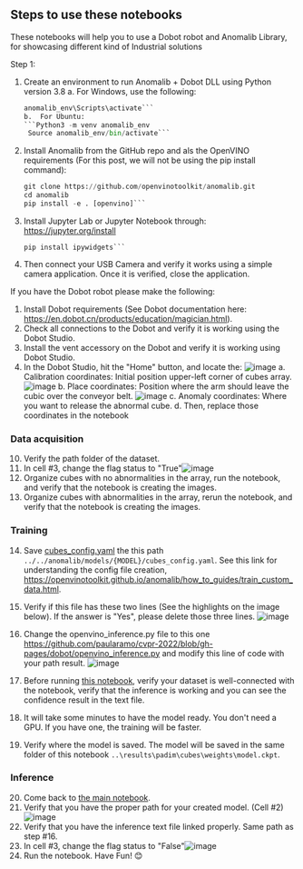 ## Steps to use these notebooks
These notebooks will help you to use a Dobot robot and Anomalib Library, for showcasing different kind of Industrial solutions

Step 1: 
1.	Create an environment to run Anomalib + Dobot DLL  using Python version 3.8
    a.	For Windows, use the following:
       ```python -m venv anomalib_env
       anomalib_env\Scripts\activate```
    b.	For Ubuntu:
       ```Python3 -m venv anomalib_env
        Source anomalib_env/bin/activate```
2.	Install Anomalib from the GitHub repo and als the OpenVINO requirements (For this post, we will not be using the pip install command):
       ```python –m pip install –upgrade pip wheel setuptools
       git clone https://github.com/openvinotoolkit/anomalib.git
       cd anomalib
       pip install -e . [openvino]```
3.	Install Jupyter Lab or Jupyter Notebook through: https://jupyter.org/install
       ```pip install notebook
       pip install ipywidgets```
4.	Then connect your USB Camera and verify it works using a simple camera application. Once it is verified, close the application. 

If you have the Dobot robot please make the following:
1. Install Dobot requirements (See Dobot documentation here: https://en.dobot.cn/products/education/magician.html).
2.	Check all connections to the Dobot and verify it is working using the Dobot Studio.
3.	Install the vent accessory on the Dobot and verify it is working using Dobot Studio.
4.	In the Dobot Studio, hit the "Home" button, and locate the: 
![image](https://user-images.githubusercontent.com/10940214/219142393-c589f275-e01a-44bb-b499-65ebeb83a3dd.png)
   a. Calibration coordinates: Initial position upper-left corner of cubes array.
   ![image](https://user-images.githubusercontent.com/10940214/198703796-3979d37d-ad9e-4e93-92b4-c575b1bde4b2.png)
   b.	Place coordinates: Position where the arm should leave the cubic over the conveyor belt.
   ![image](https://user-images.githubusercontent.com/10940214/198698536-9a1c403d-c7e3-4186-955b-4ceefb8fb379.png)
   c.	Anomaly coordinates: Where you want to release the abnormal cube. 
   d.	Then, replace those coordinates in the notebook 

### Data acquisition
10. Verify the path folder of the dataset.
11. In cell #3, change the flag status to "True"![image](https://user-images.githubusercontent.com/10940214/198696596-459c97be-8789-4878-a038-1fa417a0b4c8.png)
12. Organize cubes with no abnormalities in the array, run the notebook, and verify that the notebook is creating the images.
13. Organize cubes with abnormalities in the array, rerun the notebook, and verify that the notebook is creating the images.
### Training
14. Save [cubes_config.yaml](https://github.com/paularamo/cvpr-2022/blob/gh-pages/dobot/cubes_config.yaml) the this path ```../../anomalib/models/{MODEL}/cubes_config.yaml```. See this link for understanding the config file creation, https://openvinotoolkit.github.io/anomalib/how_to_guides/train_custom_data.html.
15. Verify if this file has these two lines (See the highlights on the image below). If the answer is "Yes", please delete those three lines. ![image](https://user-images.githubusercontent.com/10940214/198704365-13b94a42-a9d9-4704-b9a5-6424c08fce9f.png)
16. Change the openvino_inference.py file to this one https://github.com/paularamo/cvpr-2022/blob/gh-pages/dobot/openvino_inference.py and modify this line of code with your path result. 
![image](https://user-images.githubusercontent.com/10940214/199284768-60ca5a53-aabc-4ba8-a293-db4bcf431f8a.png)

17. Before running [this notebook](
https://github.com/paularamo/cvpr-2022/blob/gh-pages/dobot/notebooks/001-getting-started-cubics/001-getting-started-Inference-cubics.ipynb), verify your dataset is well-connected with the notebook, verify that the inference is working and you can see the confidence result in the text file.
18. It will take some minutes to have the model ready. You don't need a GPU. If you have one, the training will be faster.
19. Verify where the model is saved. The model will be saved in the same folder of this notebook ``` ..\results\padim\cubes\weights\model.ckpt ```.
### Inference
20. Come back to [the main notebook](https://github.com/paularamo/cvpr-2022/blob/gh-pages/dobot/notebooks_control/Anomalib_Dobot_cubics_FINAL.ipynb).
21. Verify that you have the proper path for your created model. (Cell #2) ![image](https://user-images.githubusercontent.com/10940214/198702126-ee1c5e2b-a598-421a-98a3-743de5353028.png)
21. Verify that you have the inference text file linked properly. Same path as step #16.
22. In cell #3, change the flag status to "False"![image](https://user-images.githubusercontent.com/10940214/198696596-459c97be-8789-4878-a038-1fa417a0b4c8.png)
23. Run the notebook.
Have Fun! 😊
